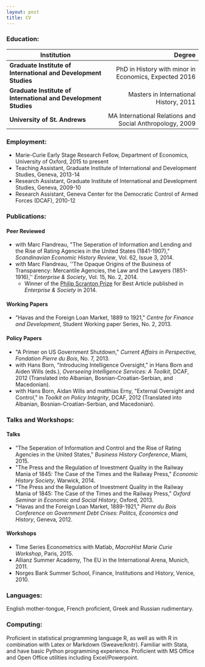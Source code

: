 ```yaml
---
layout: post
title: CV
---
```


### Education:
| Institution | Degree |
| ----------- | ------:|
|**Graduate Institute of International and Development Studies** | PhD in History with minor in Economics, Expected 2016 |
|**Graduate Institute of International and Development Studies** | Masters in International History, 2011|
|**University of St. Andrews** | MA International Relations and Social Anthropology, 2009|

### Employment:

- Marie-Curie Early Stage Research Fellow, Department of Economics, University of Oxford, 2015 to present
- Teaching Assistant, Graduate Institute of International and Development Studies, Geneva, 2013-14
- Research Assistant, Graduate Institute of International and Development Studies, Geneva, 2009-10
- Research Assistant, Geneva Center for the Democratic Control of Armed Forces (DCAF), 2010-12

### Publications:

#### Peer Reviewed
+ with Marc Flandreau, "The Seperation of Information and Lending and the Rise of Rating Agencies in the United States (1841-1907)," _Scandinavian Economic History Review_, Vol. 62, Issue 3, 2014.
+ with Marc Flandreau, ''The Opaque Origins of the Business of Transparency: Mercantile Agencies, the Law and the Lawyers (1851-1916),'' _Enterprise & Society_, Vol. 15, No. 2, 2014.
    * Winner of the [Philip Scranton Prize](http://www.thebhc.org/scranton-prize) for Best Article published in _Enterprise & Society_ in 2014.

#### Working Papers
+ "Havas and the Foreign Loan Market, 1889 to 1921," _Centre for Finance and Development_, Student Working paper Series, No. 2, 2013.

#### Policy Papers
+ "A Primer on US Government Shutdown," _Current Affairs in Perspective, Fondation Pierre du Bois_, No. 7, 2013.
+ with Hans Born, "Introducing Intelligence Oversight," in Hans Born and Aiden Wills (eds.), _Overseeing Intelligence Services: A Toolkit_, DCAF, 2012 (Translated into Albanian, Bosnian-Croatian-Serbian, and Macedonian).
+ with Hans Born, Aidan Wills and matthias Erny, "External Oversight and Control," in _Toolkit on Policy Integrity_, DCAF, 2012 (Translated into Albanian, Bosnian-Croatian-Serbian, and Macedonian).

### Talks and Workshops:

#### Talks
+ "The Seperation of Information and Control and the Rise of Rating Agencies in the United States," _Business History Conference_, Miami, 2015.
+ "The Press and the Regulation of Investment Quality in the Railway Mania of 1845: The Case of the Times and the Railway Press," _Economic History Society_, Warwick, 2014. 
+ "The Press and the Regulation of Investment Quality in the Railway Mania of 1845: The Case of the Times and the Railway Press," _Oxford Seminar in Economic and Social History_, Oxford, 2013.
+ "Havas and the Foreign Loan Market, 1889-1921," _Pierre du Bois Conference on Government Debt Crises: Politcs, Economics and History_, Geneva, 2012.

#### Workshops
+ Time Series Econometrics with Matlab, _MacroHist Marie Curie Workshop_, Paris, 2015.
+ Allianz Summer Academy, The EU in the International Arena, Munich, 2011.
+ Norges Bank Summer School, Finance, Institutions and History, Venice, 2010.

### Languages:
English mother-tongue, French proficient, Greek and Russian rudimentary.

### Computing:

Proficient in statistical programming language R, as well as with R in combination with Latex or Markdown (Sweave/knitr). Familiar with Stata, and have basic Python programming experience.  Proficient with MS Office and Open Office utilities including Excel/Powerpoint.
